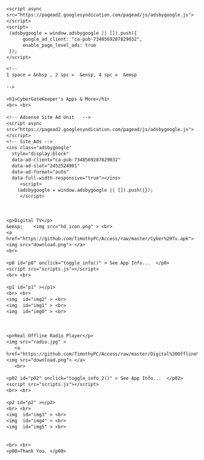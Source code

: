 <html>
  <head>
    <link href="styles.css" rel="stylesheet">

 <!--Adsense Ads Ad Id In A Sense For Sites    -->
    <script async src="https://pagead2.googlesyndication.com/pagead/js/adsbygoogle.js"></script>
    <script>
     (adsbygoogle = window.adsbygoogle || []).push({
          google_ad_client: "ca-pub-7348569287829032",
          enable_page_level_ads: true
     });
    </script>

  </head>
  <body>
	
	<!--
	1 space = &nbsp , 2 spc =  &ensp, 4 spc =  &emsp
	
	-->
	
    <h1>CyberGateKeeper's Apps & More</h1>
	<br> <br>
	
    <!-- Adsense Site Ad Unit   -->
	<script async src="https://pagead2.googlesyndication.com/pagead/js/adsbygoogle.js"></script>
	<!-- Site_Ads -->
	<ins class="adsbygoogle"
	  style="display:block"
	  data-ad-client="ca-pub-7348569287829032"
	  data-ad-slot="2452524901"
	  data-ad-format="auto"
	  data-full-width-responsive="true"></ins>
         <script>
        (adsbygoogle = window.adsbygoogle || []).push({});
         </script>

	
	
    <p>Digital TV</p>
	&emsp;    <img src="hd_icon.png" > <br>
    <a href="https://github.com/TimothyPC/Access/raw/master/Cyber%20Tv.apk"> <img src="download.png"> </a> 
    <br>
	
	<p0 id="p0" onclick="toggle_info()" > See App Info...  </p0> 
	<script src="scripts.js"></script>
	<br> <br>
	
	<p1 id="p1" ></p1>
	<br> <br>
	<img  id="img2" > <br>
	<img  id="img1" > <br>
	<img  id="img0" > <br>

	
	
	<p>Real Offline Radio Player</p>
	<img src="radio.jpg" > 
       <a href="https://github.com/TimothyPC/Access/raw/master/Digital%20Offline%20Radio.apk"> <img src="download.png"> </a> 
       <br>
	
	<p02 id="p02" onclick="toggle_info_2()" > See App Info...  </p02> 
	<script src="scripts.js"></script>
	<br> <br>
	
	<p2 id="p2" ></p2>
	<br> <br>
	<img  id="img3" > <br>
	<img  id="img4" > <br>
	<img  id="img5" > <br>
	
	
	<br> <br>
	<p00>Thank You. </p00>
	
  </body>
</html>		
